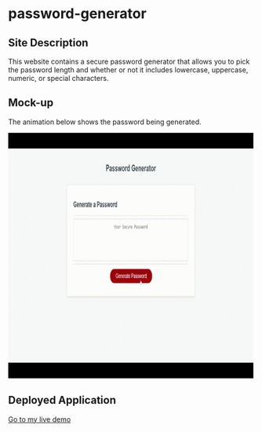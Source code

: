 # password-generator
## Site Description
This website contains a secure password generator that allows you to pick the password length and whether or not it includes lowercase, uppercase, numeric, or special characters.

## Mock-up
The animation below shows the password being generated.

<img src='./assets/passwordgenerator.gif' alt='password generator animated gif' width='500' height='500' />


## Deployed Application

[Go to my live demo](https://brouiller.github.io/password-generator/)

